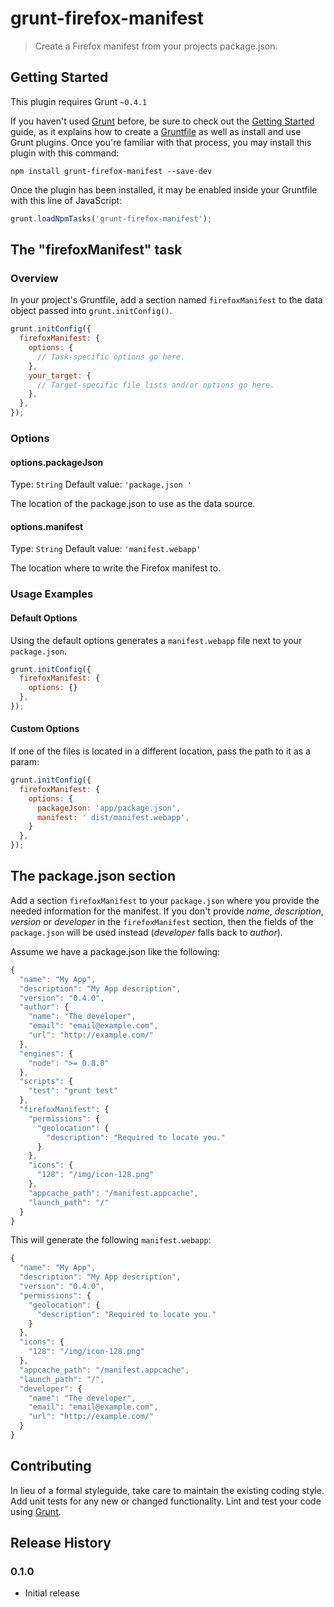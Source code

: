 # grunt-firefox-manifest

> Create a Firefox manifest from your projects package.json.

## Getting Started
This plugin requires Grunt `~0.4.1`

If you haven't used [Grunt](http://gruntjs.com/) before, be sure to check out the [Getting Started](http://gruntjs.com/getting-started) guide, as it explains how to create a [Gruntfile](http://gruntjs.com/sample-gruntfile) as well as install and use Grunt plugins. Once you're familiar with that process, you may install this plugin with this command:

```shell
npm install grunt-firefox-manifest --save-dev
```

Once the plugin has been installed, it may be enabled inside your Gruntfile with this line of JavaScript:

```js
grunt.loadNpmTasks('grunt-firefox-manifest');
```

## The "firefoxManifest" task

### Overview
In your project's Gruntfile, add a section named `firefoxManifest` to the data object passed into `grunt.initConfig()`.

```js
grunt.initConfig({
  firefoxManifest: {
    options: {
      // Task-specific options go here.
    },
    your_target: {
      // Target-specific file lists and/or options go here.
    },
  },
});
```

### Options

#### options.packageJson
Type: `String`
Default value: `'package.json '`

The location of the package.json to use as the data source.

#### options.manifest
Type: `String`
Default value: `'manifest.webapp'`

The location where to write the Firefox manifest to.

### Usage Examples

#### Default Options
Using the default options generates a `manifest.webapp` file next to your `package.json`.

```js
grunt.initConfig({
  firefoxManifest: {
    options: {}
  },
});
```

#### Custom Options
If one of the files is located in a different location, pass the path to it as a param:

```js
grunt.initConfig({
  firefoxManifest: {
    options: {
      packageJson: 'app/package.json',
      manifest: ' dist/manifest.webapp',
    }
  },
});
```

## The package.json section

Add a section `firefoxManifest` to your `package.json` where you provide the needed information for the manifest. If you don't provide *name*, *description*, *version* or *developer* in the `firefoxManifest` section, then the fields of the `package.json` will be used instead (*developer* falls back to *author*).

Assume we have a package.json like the following:

```js
{
  "name": "My App",
  "description": "My App description",
  "version": "0.4.0",
  "author": {
    "name": "The developer",
    "email": "email@example.com",
    "url": "http://example.com/"
  },
  "engines": {
    "node": ">= 0.8.0"
  },
  "scripts": {
    "test": "grunt test"
  },
  "firefoxManifest": {
    "permissions": {
      "geolocation": {
        "description": "Required to locate you."
      }
    },
    "icons": {
      "128": "/img/icon-128.png"
    },
    "appcache_path": "/manifest.appcache",
    "launch_path": "/"
  }
}
```

This will generate the following `manifest.webapp`:

```js
{
  "name": "My App",
  "description": "My App description",
  "version": "0.4.0",
  "permissions": {
    "geolocation": {
      "description": "Required to locate you."
    }
  },
  "icons": {
    "128": "/img/icon-128.png"
  },
  "appcache_path": "/manifest.appcache",
  "launch_path": "/",
  "developer": {
    "name": "The developer",
    "email": "email@example.com",
    "url": "http://example.com/"
  }
}
```

## Contributing
In lieu of a formal styleguide, take care to maintain the existing coding style. Add unit tests for any new or changed functionality. Lint and test your code using [Grunt](http://gruntjs.com/).

## Release History

### 0.1.0
* Initial release
